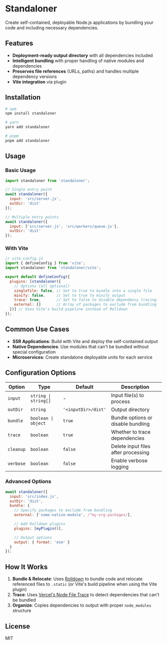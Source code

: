 # Standaloner

Create self-contained, deployable Node.js applications by bundling your code and including necessary dependencies.

## Features

- **Deployment-ready output directory** with all dependencies included
- **Intelligent bundling** with proper handling of native modules and dependencies
- **Preserves file references** (URLs, paths) and handles multiple dependency versions
- **Vite integration** via plugin

## Installation

```bash
# npm
npm install standaloner

# yarn
yarn add standaloner

# pnpm
pnpm add standaloner
```

## Usage

### Basic Usage

```javascript
import standaloner from 'standaloner';

// Single entry point
await standaloner({
  input: 'src/server.js',
  outDir: 'dist'
});

// Multiple entry points
await standaloner({
  input: ['src/server.js', 'src/workers/queue.js'],
  outDir: 'dist'
});
```

### With Vite

```javascript
// vite.config.js
import { defineConfig } from 'vite';
import standaloner from 'standaloner/vite';

export default defineConfig({
  plugins: [standaloner({
    // Options (all optional)
    singlefile: false, // Set to true to bundle into a single file
    minify: false,     // Set to true to minify output
    trace: true,       // Set to false to disable dependency tracing
    external: []       // Array of packages to exclude from bundling
  })] // Uses Vite's build pipeline instead of Rolldown
});
```

## Common Use Cases

- **SSR Applications**: Build with Vite and deploy the self-contained output
- **Native Dependencies**: Use modules that can't be bundled without special configuration
- **Microservices**: Create standalone deployable units for each service

## Configuration Options

| Option | Type | Default | Description |
|--------|------|---------|-------------|
| `input` | `string \| string[]` | - | Input file(s) to process |
| `outDir` | `string` | `'<inputDir>/dist'` | Output directory |
| `bundle` | `boolean \| object` | `true` | Bundle options or disable bundling |
| `trace` | `boolean` | `true` | Whether to trace dependencies |
| `cleanup` | `boolean` | `false` | Delete input files after processing |
| `verbose` | `boolean` | `false` | Enable verbose logging |

### Advanced Options

```javascript
await standaloner({
  input: 'src/index.js',
  outDir: 'dist',
  bundle: {
    // Specify packages to exclude from bundling
    external: ['some-native-module', /^my-org-packages/],

    // Add Rolldown plugins
    plugins: [myPlugin()],

    // Output options
    output: { format: 'esm' }
  }
});
```


## How It Works

1. **Bundle & Relocate**: Uses [Rolldown](https://github.com/rolldown/rolldown) to bundle code and relocate referenced files to `.static` (or Vite's build pipeline when using the Vite plugin)
2. **Trace**: Uses [Vercel's Node File Trace](https://github.com/vercel/nft) to detect dependencies that can't be bundled
3. **Organize**: Copies dependencies to output with proper `node_modules` structure

## License

MIT
